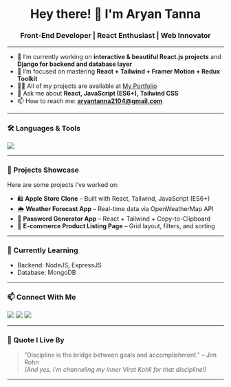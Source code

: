 <h1 align="center">Hey there! 👋 I'm Aryan Tanna</h1>
<h3 align="center">Front-End Developer | React Enthusiast | Web Innovator</h3>

---

- 🔭 I’m currently working on **interactive & beautiful React.js projects** and **Django for backend and database layer**
- 🌱 I’m focused on mastering **React + Tailwind + Framer Motion + Redux Toolkit**
- 👨‍💻 All of my projects are available at [My Portfolio]([https://my-portfolio-rho-bay-52.vercel.app/])
- 💬 Ask me about **React, JavaScript (ES6+), Tailwind CSS**
- 📫 How to reach me: **aryantanna2104@gmail.com**

---

### 🛠️ Languages & Tools

<p align="left">
  <img src="https://skillicons.dev/icons?i=react,js,tailwind,html,css,vite,redux,git,python,django,java,nodejs,express,mongodb" />
</p>

---

### 🚀 Projects Showcase

Here are some projects I’ve worked on:

- 🛍️ **Apple Store Clone** – Built with React, Tailwind, JavaScript (ES6+)  
- 🌦️ **Weather Forecast App** – Real-time data via OpenWeatherMap API  
- 🧪 **Password Generator App** – React + Tailwind + Copy-to-Clipboard  
- 🛒 **E-commerce Product Listing Page** – Grid layout, filters, and sorting

---

### 📌 Currently Learning

- Backend: NodeJS, ExpressJS
- Database: MongoDB

---

### 📫 Connect With Me

<p align="left">
  <a href="mailto:aryantanna2104@gmail.com"><img src="https://img.shields.io/badge/Gmail-D14836?style=for-the-badge&logo=gmail&logoColor=white" /></a>
  <a href="https://www.linkedin.com/in/aryan-tanna"><img src="https://img.shields.io/badge/LinkedIn-0A66C2?style=for-the-badge&logo=linkedin&logoColor=white" /></a>
  <a href="https://github.com/levi2104"><img src="https://img.shields.io/badge/GitHub-000000?style=for-the-badge&logo=github&logoColor=white" /></a>
</p>

---

### 🧠 Quote I Live By

> "Discipline is the bridge between goals and accomplishment." – Jim Rohn  
> _(And yes, I’m channeling my inner Virat Kohli for that discipline!)_

---

<!--
**aryantanna/aryantanna** is a ✨ special ✨ repository because its `README.md` appears on your GitHub profile.
-->

